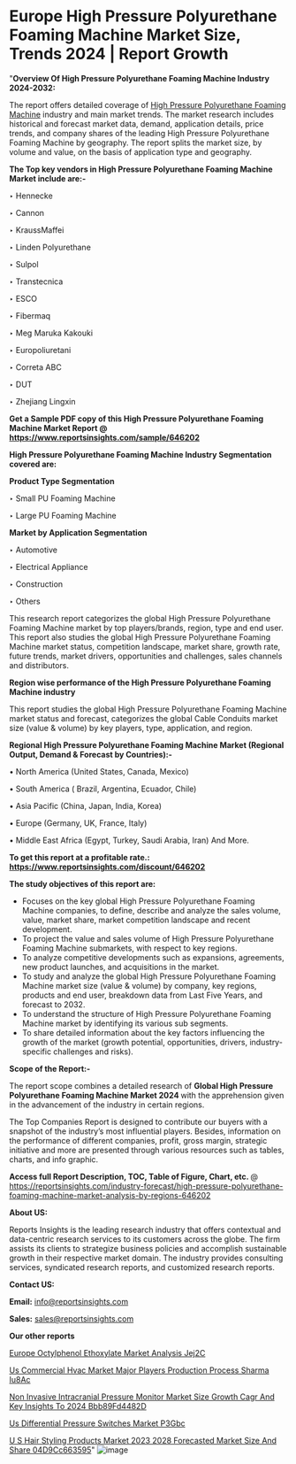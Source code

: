 # Europe High Pressure Polyurethane Foaming Machine Market Size, Trends 2024 | Report Growth

"<strong>Overview Of High Pressure Polyurethane Foaming Machine Industry 2024-2032:</strong>

The report offers detailed coverage of <a href=https://www.reportsinsights.com/sample/646202>High Pressure Polyurethane Foaming Machine</a> industry and main market trends. The market research includes historical and forecast market data, demand, application details, price trends, and company shares of the leading High Pressure Polyurethane Foaming Machine by geography. The report splits the market size, by volume and value, on the basis of application type and geography.

<strong>The Top key vendors in High Pressure Polyurethane Foaming Machine Market include are:- </strong>

‣ Hennecke

‣ Cannon

‣ KraussMaffei

‣ Linden Polyurethane

‣ Sulpol

‣ Transtecnica

‣ ESCO

‣ Fibermaq

‣ Meg Maruka Kakouki

‣ Europoliuretani

‣ Correta ABC

‣ DUT

‣ Zhejiang Lingxin

<strong>Get a Sample PDF copy of this High Pressure Polyurethane Foaming Machine Market Report </strong><strong>@ <a href=https://www.reportsinsights.com/sample/646202 style=color:#0000ff;>https://www.reportsinsights.com/sample/646202</a> </strong>

<strong>High Pressure Polyurethane Foaming Machine Industry Segmentation covered are:</strong>

<strong>Product Type Segmentation</strong>

‣ Small PU Foaming Machine

‣ Large PU Foaming Machine

<strong>Market by Application Segmentation</strong>

‣ Automotive

‣ Electrical Appliance

‣ Construction

‣ Others

This research report categorizes the global High Pressure Polyurethane Foaming Machine market by top players/brands, region, type and end user. This report also studies the global High Pressure Polyurethane Foaming Machine market status, competition landscape, market share, growth rate, future trends, market drivers, opportunities and challenges, sales channels and distributors.

<strong>Region wise performance of the High Pressure Polyurethane Foaming Machine industry</strong><strong> </strong>

This report studies the global High Pressure Polyurethane Foaming Machine market status and forecast, categorizes the global Cable Conduits market size (value &amp; volume) by key players, type, application, and region. 

<strong>Regional High Pressure Polyurethane Foaming Machine Market (Regional Output, Demand &amp; Forecast by Countries):-</strong>

• North America (United States, Canada, Mexico)

• South America ( Brazil, Argentina, Ecuador, Chile)

• Asia Pacific (China, Japan, India, Korea)

• Europe (Germany, UK, France, Italy)

• Middle East Africa (Egypt, Turkey, Saudi Arabia, Iran) And More.

<strong>To get this report at a profitable rate.: <a href=https://www.reportsinsights.com/discount/646202 style=color:#0000ff;>https://www.reportsinsights.com/discount/646202</a></strong>

<strong>The study objectives of this report are:</strong>
<ul>
  <li>Focuses on the key global High Pressure Polyurethane Foaming Machine companies, to define, describe and analyze the sales volume, value, market share, market competition landscape and recent development.</li>
  <li>To project the value and sales volume of High Pressure Polyurethane Foaming Machine submarkets, with respect to key regions.</li>
  <li>To analyze competitive developments such as expansions, agreements, new product launches, and acquisitions in the market.</li>
  <li>To study and analyze the global High Pressure Polyurethane Foaming Machine market size (value &amp; volume) by company, key regions, products and end user, breakdown data from Last Five Years, and forecast to 2032.</li>
  <li>To understand the structure of High Pressure Polyurethane Foaming Machine market by identifying its various sub segments.</li>
  <li>To share detailed information about the key factors influencing the growth of the market (growth potential, opportunities, drivers, industry-specific challenges and risks).</li>
</ul>
<strong>Scope of the Report:-</strong><strong> </strong>

The report scope combines a detailed research of <strong>Global High Pressure Polyurethane Foaming Machine Market 2024 </strong>with the apprehension given in the advancement of the industry in certain regions.

The Top Companies Report is designed to contribute our buyers with a snapshot of the industry’s most influential players. Besides, information on the performance of different companies, profit, gross margin, strategic initiative and more are presented through various resources such as tables, charts, and info graphic.

<strong>Access full Report Description, TOC, Table of Figure, Chart, etc. </strong>@   <a href=https://reportsinsights.com/industry-forecast/high-pressure-polyurethane-foaming-machine-market-analysis-by-regions-646202 style=color:#0000ff;>https://reportsinsights.com/industry-forecast/high-pressure-polyurethane-foaming-machine-market-analysis-by-regions-646202</a>

<strong>About US:</strong>

Reports Insights is the leading research industry that offers contextual and data-centric research services to its customers across the globe. The firm assists its clients to strategize business policies and accomplish sustainable growth in their respective market domain. The industry provides consulting services, syndicated research reports, and customized research reports.

<strong>Contact US:</strong>

<p class=""""><b>Email:</b> <a href=mailto:info@reportsinsights.com>info@reportsinsights.com</a></p>
<p class=""""><b>Sales:</b> <a href=mailto:sales@reportsinsights.com>sales@reportsinsights.com</a></p>

<strong>Our other reports</strong>

<a href=https://www.linkedin.com/pulse/europe-octylphenol-ethoxylate-market-analysis-jej2c/>Europe Octylphenol Ethoxylate Market Analysis Jej2C</a>

<a href=https://www.linkedin.com/pulse/us-commercial-hvac-market-major-players-production-process-sharma-iu8ac/>Us Commercial Hvac Market Major Players Production Process Sharma Iu8Ac</a>

<a href=https://medium.com/@shindeaaswini6/non-invasive-intracranial-pressure-monitor-market-size-growth-cagr-and-key-insights-to-2024-bbb89fd4482d>Non Invasive Intracranial Pressure Monitor Market Size Growth Cagr And Key Insights To 2024 Bbb89Fd4482D</a>

<a href=https://www.linkedin.com/pulse/us-differential-pressure-switches-market-p3gbc/>Us Differential Pressure Switches Market P3Gbc</a>

<a href=https://medium.com/@gavdeakash979/u-s-hair-styling-products-market-2023-2028-forecasted-market-size-and-share-04d9cc663595>U S Hair Styling Products Market 2023 2028 Forecasted Market Size And Share 04D9Cc663595</a>"
![image](https://github.com/aanak123/RIMarketer1/assets/158471119/89e7fef7-8775-4f19-8e6f-0c4a804058e2)
